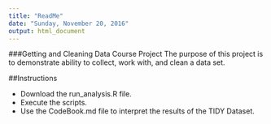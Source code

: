 ```yaml
---
title: "ReadMe"
date: "Sunday, November 20, 2016"
output: html_document
---
```


###Getting and Cleaning Data Course Project
The purpose of this project is to demonstrate ability to collect, work with, and clean a data set. 

##Instructions
* Download the run_analysis.R file.
* Execute the scripts.
* Use the CodeBook.md file to interpret the results of the TIDY Dataset.


